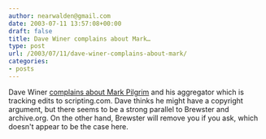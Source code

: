 ```yaml
---
author: nearwalden@gmail.com
date: 2003-07-11 13:57:08+00:00
draft: false
title: Dave Winer complains about Mark…
type: post
url: /2003/07/11/dave-winer-complains-about-mark/
categories:
- posts
---
```


Dave Winer [complains about Mark Pilgrim](//scriptingnews.userland.com/2003/07/10#theFullMarkPilgrimExperience') and his aggregator which is tracking edits to scripting.com.  Dave thinks he might have a copyright argument, but there seems to be a strong parallel to Brewster and archive.org.  On the other hand, Brewster will remove you if you ask, which doesn't appear to be the case here.



